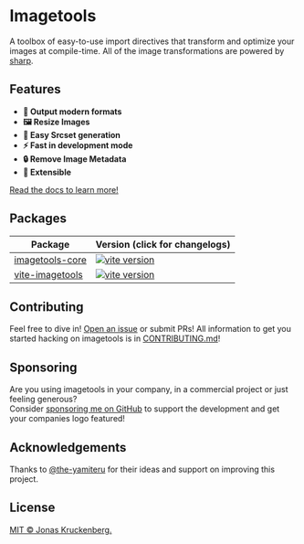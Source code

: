 # Imagetools

A toolbox of easy-to-use import directives that transform and optimize your images at compile-time. All of the image transformations are powered by [sharp](https://sharp.pixelplumbing.com).

## Features

- **🚀 Output modern formats**
- **🖼 Resize Images**
- **🔗 Easy Srcset generation**
- **⚡️ Fast in development mode**
- **🔒 Remove Image Metadata**
- **🧩 Extensible**

[Read the docs to learn more!](docs/README.md)

## Packages

| Package                                        | Version (click for changelogs)
|------------------------------------------------|:------------------------------------
| [imagetools-core](packages/imagetools-core)    | [![vite version](https://img.shields.io/npm/v/imagetools-core/next?label=%20)](packages/imagetools-core/CHANGELOG.md)
| [vite-imagetools](packages/vite)               | [![vite version](https://img.shields.io/npm/v/vite-imagetools/next?label=%20)](packages/vite-imagetools/CHANGELOG.md)

## Contributing

Feel free to dive in! [Open an issue](https://github.com/JonasKruckenberg/vite-imagetools/issues/new) or submit PRs!
All information to get you started hacking on imagetools is in [CONTRIBUTING.md](../../CONTRIBUTING.md)!

## Sponsoring

Are you using imagetools in your company, in a commercial project or just feeling generous? <br>
Consider [sponsoring me on GitHub](https://github.com/sponsors/JonasKruckenberg) to support the development and get your companies logo featured!

## Acknowledgements

Thanks to [@the-yamiteru](https://github.com/the-yamiteru) for their ideas and support on improving this project.

## License
[MIT © Jonas Kruckenberg.](./LICENSE)